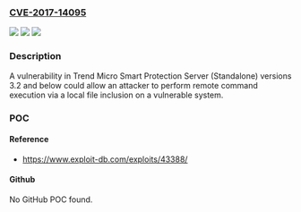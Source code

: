 ### [CVE-2017-14095](https://cve.mitre.org/cgi-bin/cvename.cgi?name=CVE-2017-14095)
![](https://img.shields.io/static/v1?label=Product&message=Trend%20Micro%20Smart%20Protection%20Server%20(Standalone)&color=blue)
![](https://img.shields.io/static/v1?label=Version&message=n%2Fa&color=blue)
![](https://img.shields.io/static/v1?label=Vulnerability&message=OTHER%20-%20Improper%20Control%20of%20Filename%20for%20Include%2FRequire%20Statement%20in%20PHP%20Program%20(CWE-98)&color=brighgreen)

### Description

A vulnerability in Trend Micro Smart Protection Server (Standalone) versions 3.2 and below could allow an attacker to perform remote command execution via a local file inclusion on a vulnerable system.

### POC

#### Reference
- https://www.exploit-db.com/exploits/43388/

#### Github
No GitHub POC found.

